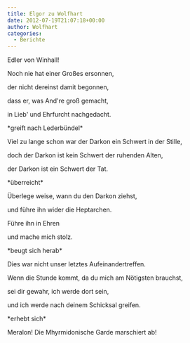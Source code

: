 ```yaml
---
title: Elgor zu Wolfhart
date: 2012-07-19T21:07:18+00:00
author: Wolfhart
categories:
  - Berichte
---
```


Edler von Winhall!

Noch nie hat einer Großes ersonnen,

der nicht dereinst damit begonnen,<!--more-->



dass er, was And're groß gemacht,

in Lieb' und Ehrfurcht nachgedacht.

\*greift nach Lederbündel\*

Viel zu lange schon war der Darkon ein Schwert in der Stille,

doch der Darkon ist kein Schwert der ruhenden Alten,

der Darkon ist ein Schwert der Tat.

\*überreicht\*

Überlege weise, wann du den Darkon ziehst,

und führe ihn wider die Heptarchen.

Führe ihn in Ehren

und mache mich stolz.

\*beugt sich herab\*

Dies war nicht unser letztes Aufeinandertreffen.

Wenn die Stunde kommt, da du mich am Nötigsten brauchst,

sei dir gewahr, ich werde dort sein,

und ich werde nach deinem Schicksal greifen.

\*erhebt sich\*

Meralon! Die Mhyrmidonische Garde marschiert ab!
